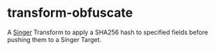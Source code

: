 # transform-obfuscate

A [Singer](https://singer.io) Transform to apply a SHA256 hash to specified fields
before pushing them to a Singer Target.


